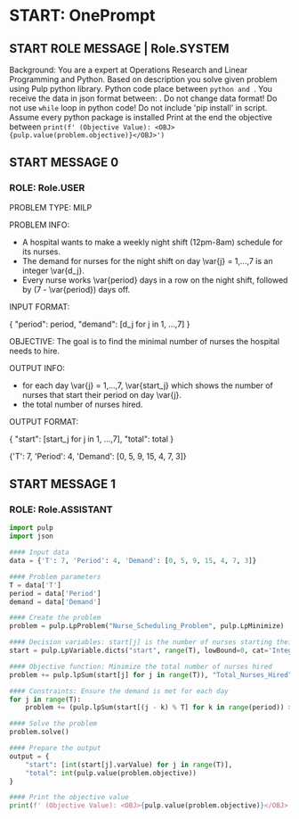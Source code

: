 # START: OnePrompt 
## START ROLE MESSAGE | Role.SYSTEM 
Background: You are a expert at Operations Research and Linear Programming and Python. Based on description you solve given problem using Pulp python library. Python code place between ```python and ```. You receive the data in json format between: <DATA></DATA>. Do not change data format! Do not use `while` loop in python code! Do not include 'pip install' in script. Assume every python package is installed Print at the end the objective between <OBJ></OBJ> `print(f' (Objective Value): <OBJ>{pulp.value(problem.objective)}</OBJ>')`  
## START MESSAGE 0 
### ROLE: Role.USER
<DESCRIPTION>
PROBLEM TYPE: MILP

PROBLEM INFO: 
- A hospital wants to make a weekly night shift (12pm-8am) schedule for its nurses. 
- The demand for nurses for the night shift on day \var{j} = 1,...,7 is an integer \var{d_j}. 
- Every nurse works \var{period} days in a row on the night shift, followed by (7 - \var{period}) days off.


INPUT FORMAT: 

{
    "period": period,
    "demand": [d_j for j in 1, ...,7]
}

OBJECTIVE: The goal is to find the minimal number of nurses the hospital needs to hire. 

OUTPUT INFO: 

- for each day \var{j} = 1,...,7, \var{start_j} which shows the number of nurses that start their period on day \var{j}.
- the total number of nurses hired.

OUTPUT FORMAT:

{
    "start": [start_j for j in 1, ...,7],
    "total": total
}


</DESCRIPTION>
<DATA>
{'T': 7, 'Period': 4, 'Demand': [0, 5, 9, 15, 4, 7, 3]}</DATA>


## START MESSAGE 1 
### ROLE: Role.ASSISTANT
```python
import pulp
import json

#### Input data
data = {'T': 7, 'Period': 4, 'Demand': [0, 5, 9, 15, 4, 7, 3]}

#### Problem parameters
T = data['T']
period = data['Period']
demand = data['Demand']

#### Create the problem
problem = pulp.LpProblem("Nurse_Scheduling_Problem", pulp.LpMinimize)

#### Decision variables: start[j] is the number of nurses starting their shift on day j
start = pulp.LpVariable.dicts("start", range(T), lowBound=0, cat='Integer')

#### Objective function: Minimize the total number of nurses hired
problem += pulp.lpSum(start[j] for j in range(T)), "Total_Nurses_Hired"

#### Constraints: Ensure the demand is met for each day
for j in range(T):
    problem += (pulp.lpSum(start[(j - k) % T] for k in range(period)) >= demand[j]), f"Demand_Constraint_Day_{j}"

#### Solve the problem
problem.solve()

#### Prepare the output
output = {
    "start": [int(start[j].varValue) for j in range(T)],
    "total": int(pulp.value(problem.objective))
}

#### Print the objective value
print(f' (Objective Value): <OBJ>{pulp.value(problem.objective)}</OBJ>')
```


